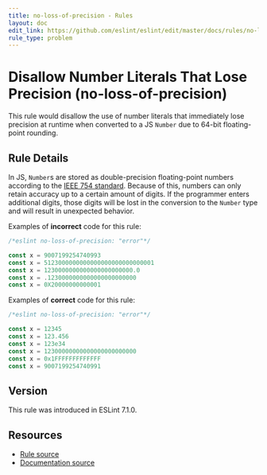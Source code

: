 ```yaml
---
title: no-loss-of-precision - Rules
layout: doc
edit_link: https://github.com/eslint/eslint/edit/master/docs/rules/no-loss-of-precision.md
rule_type: problem
---
```

<!-- Note: No pull requests accepted for this file. See README.md in the root directory for details. -->

# Disallow Number Literals That Lose Precision (no-loss-of-precision)

This rule would disallow the use of number literals that immediately lose precision at runtime when converted to a JS `Number` due to 64-bit floating-point rounding.

## Rule Details

In JS, `Number`s are stored as double-precision floating-point numbers according to the [IEEE 754 standard](https://en.wikipedia.org/wiki/IEEE_754). Because of this, numbers can only retain accuracy up to a certain amount of digits. If the programmer enters additional digits, those digits will be lost in the conversion to the `Number` type and will result in unexpected behavior.

Examples of **incorrect** code for this rule:

```js
/*eslint no-loss-of-precision: "error"*/

const x = 9007199254740993
const x = 5123000000000000000000000000001
const x = 1230000000000000000000000.0
const x = .1230000000000000000000000
const x = 0X20000000000001
```

Examples of **correct** code for this rule:

```js
/*eslint no-loss-of-precision: "error"*/

const x = 12345
const x = 123.456
const x = 123e34
const x = 12300000000000000000000000
const x = 0x1FFFFFFFFFFFFF
const x = 9007199254740991
```

## Version

This rule was introduced in ESLint 7.1.0.

## Resources

* [Rule source](https://github.com/eslint/eslint/tree/master/lib/rules/no-loss-of-precision.js)
* [Documentation source](https://github.com/eslint/eslint/tree/master/docs/rules/no-loss-of-precision.md)
